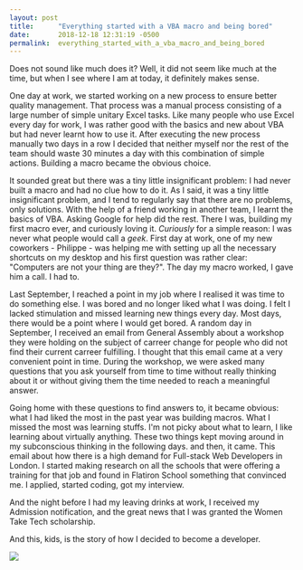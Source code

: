 ```yaml
---
layout: post
title:      "Everything started with a VBA macro and being bored"
date:       2018-12-18 12:31:19 -0500
permalink:  everything_started_with_a_vba_macro_and_being_bored
---
```



 

Does not sound like much does it? Well, it did not seem like much at the time, but when I see where I am at today, it definitely makes sense. 

One day at work, we started working on a new process to ensure better quality management. That process was a manual process consisting of a large number of simple unitary Excel tasks. Like many people who use Excel every day for work, I was rather good with the basics and new about VBA but had never learnt how to use it.  After executing the new process manually two days in a row I decided that neither myself nor the rest of the team should waste 30 minutes a day with this combination of simple actions. Building a macro became the obvious choice. 

It sounded great but there was a tiny little insignificant problem: I had never built a macro and had no clue how to do it. As I said, it was a tiny little insignificant problem, and I tend to regularly say that there are no problems, only solutions. With the help of a friend working in another team, I learnt the basics of VBA. Asking Google for help did the rest. There I was, building my first macro ever, and curiously loving it. *Curiously* for a simple reason: I was never what people would call a *geek*. First day at work, one of my new coworkers - Philippe - was helping me with setting up all the necessary shortcuts on my desktop and his first question was rather clear: "Computers are not your thing are they?". The day my macro worked, I gave him a call. I had to. 

Last September, I reached a point in my job where I realised it was time to do something else. I was bored and no longer liked what I was doing. I felt I lacked stimulation and missed learning new things every day. Most days, there would be a point where I would get bored. A random day in September, I received an email from General Assembly about a workshop they were holding on the subject of carreer change for people who did not find their current carreer fulfilling. I thought that this email came at a very convenient point in time. During the workshop, we were asked many questions that you ask yourself from time to time without really thinking about it or without giving them the time needed to reach a meaningful answer. 

Going home with these questions to find answers to, it became obvious: what I had liked the most in the past year was building macros. What I missed the most was learning stuffs. I'm not picky about what to learn, I like learning about virtually anything. These two things kept moving around in my subconscious thinking in the following days. and then, it came. This email about how there is a high demand for Full-stack Web Developers in London. I started making research on all the schools that were offering a training for that job and found in Flatiron School something that convinced me. I applied, started coding, got my interview. 

And the night before I had my leaving drinks at work, I received my Admission notification, and the great news that I was granted the Women Take Tech scholarship. 

And this, kids, is the story of how I decided to become a developer. 

![](https://tvseriesfinale.com/wp-content/uploads/2016/01/howimetyourmother1.pnghttp://)

